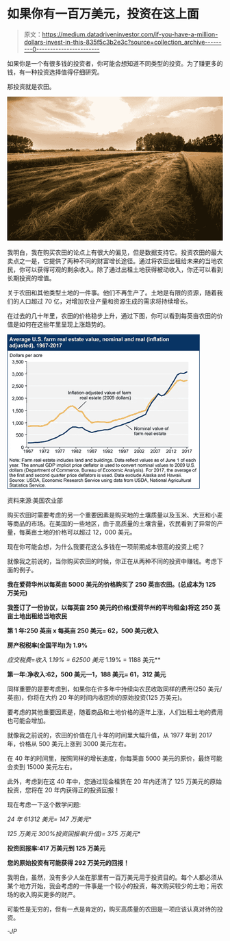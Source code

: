 # 如果你有一百万美元，投资在这上面

> 原文：<https://medium.datadriveninvestor.com/if-you-have-a-million-dollars-invest-in-this-835f5c3b2e3c?source=collection_archive---------0----------------------->

如果你是一个有很多钱的投资者，你可能会想知道不同类型的投资。为了赚更多的钱，有一种投资选择值得仔细研究。

那投资就是农田。

![](img/f9dce599e4d8ce29053ebfd1a06c9244.png)

我明白，我在购买农田的论点上有很大的偏见，但是数据支持它。投资农田的最大卖点之一是，它提供了两种不同的财富增长途径。通过将农田出租给未来的当地农民，你可以获得可观的剩余收入。除了通过出租土地获得被动收入，你还可以看到长期投资的增值。

关于农田和其他类型土地的一件事。他们不再生产了。土地是有限的资源，随着我们的人口超过 70 亿，对增加农业产量和资源生成的需求将持续增长。

在过去的几十年里，农田的价格稳步上升，通过下图，你可以看到每英亩农田的价值是如何在这些年里呈现上涨趋势的。

![](img/bbd77e426f5595c55cc11da5bb06a768.png)

资料来源:美国农业部

购买农田时需要考虑的另一个重要因素是购买地的土壤质量以及玉米、大豆和小麦等商品的市场。在美国的一些地区，由于高质量的土壤含量，农民看到了异常的产量，每英亩土地的价格可以超过 12，000 美元。

现在你可能会想，为什么我要花这么多钱在一项前期成本很高的投资上呢？

就像我之前说的，当你购买农田的时候，你正在从两种不同的投资中赚钱。考虑下面的例子。

**我在爱荷华州以每英亩 5000 美元的价格购买了 250 英亩农田。(总成本为 125 万美元)**

**我签订了一份协议，以每英亩 250 美元的价格(爱荷华州的平均租金)将这 250 英亩土地出租给当地农民**

**第 1 年:250 英亩 x 每英亩 250 美元= 62，500 美元收入**

**房产税税率(全国平均)为 1.9%**

**应交税费=收入* 1.19% = 62500 美元* 1.19% = 1188 美元**

**第一年:净收入:62，500 美元—1，188 美元= 61，312 美元**

同样重要的是要考虑到，如果你在许多年中持续向农民收取同样的费用(250 美元/英亩)，你将在大约 20 年的时间内收回你的原始投资(125 万美元)。

要考虑的其他重要因素是，随着商品和土地价格的逐年上涨，人们出租土地的费用也可能会增加。

就像我之前说的，农田的价值在几十年的时间里大幅升值，从 1977 年到 2017 年，价格从 500 美元上涨到 3000 美元左右。

在 40 年的时间里，按照同样的增长速度，你每英亩 5000 美元的原价，最终可能会卖到 15000 美元左右。

此外，考虑到在这 40 年中，您通过现金租赁在 20 年内还清了 125 万美元的原始投资，您将在 20 年内获得正的投资回报！

现在考虑一下这个数学问题:

**24 年* 61312 美元= 147 万美元**

**125 万美元* 300%投资回报率(升值)= 375 万美元**

**投资回报率:417 万美元到 125 万美元**

**您的原始投资有可能获得 292 万美元的回报！**

我明白，虽然，没有多少人坐在那里有一百万美元用于投资目的。每个人都必须从某个地方开始，我会考虑的一件事是一个较小的投资，每次购买较少的土地；用农场的收入购买更多的财产。

可能性是无穷的，但有一点是肯定的，购买高质量的农田是一项应该认真对待的投资。

*-JP*